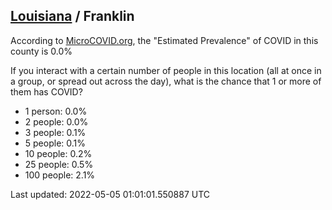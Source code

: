 
## [Louisiana](/united-states/louisiana) / Franklin

According to [MicroCOVID.org](http://microcovid.org),
the "Estimated Prevalence" of COVID in this county is 0.0%

If you interact with a certain number of people in this location
(all at once in a group, or spread out across the day), what is the chance that
1 or more of them has COVID?

- 1 person: 0.0%
- 2 people: 0.0%
- 3 people: 0.1%
- 5 people: 0.1%
- 10 people: 0.2%
- 25 people: 0.5%
- 100 people: 2.1%

Last updated: 2022-05-05 01:01:01.550887 UTC
